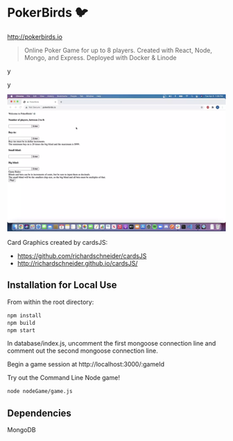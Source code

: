 # PokerBirds 🐦

http://pokerbirds.io

> Online Poker Game for up to 8 players.
Created with React, Node, Mongo, and Express.
Deployed with Docker & Linode

y

y

<img src="./PokerBirds.webp">

Card Graphics created by cardsJS:
 - https://github.com/richardschneider/cardsJS
 - http://richardschneider.github.io/cardsJS/

## Installation for Local Use

From within the root directory:

```sh
npm install
npm build
npm start
```

In database/index.js, uncomment the first mongoose connection line and comment out the second mongoose connection line.

Begin a game session at http://localhost:3000/:gameId

Try out the Command Line Node game!

```sh
node nodeGame/game.js
```

## Dependencies

MongoDB
